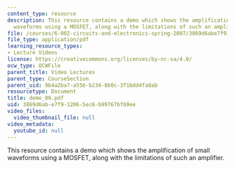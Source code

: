 ```yaml
---
content_type: resource
description: This resource contains a demo which shows the amplification of small
  waveforms using a MOSFET, along with the limitations of such an amplifier.
file: /courses/6-002-circuits-and-electronics-spring-2007/3869d6abe7f912065ec6b99767bfb9ee_demo_09.pdf
file_type: application/pdf
learning_resource_types:
- Lecture Videos
license: https://creativecommons.org/licenses/by-nc-sa/4.0/
ocw_type: OCWFile
parent_title: Video Lectures
parent_type: CourseSection
parent_uid: 9b4a2ba7-a556-b234-8b0c-3f1bdd4fa8ab
resourcetype: Document
title: demo_09.pdf
uid: 3869d6ab-e7f9-1206-5ec6-b99767bfb9ee
video_files:
  video_thumbnail_file: null
video_metadata:
  youtube_id: null
---
```

This resource contains a demo which shows the amplification of small waveforms using a MOSFET, along with the limitations of such an amplifier.